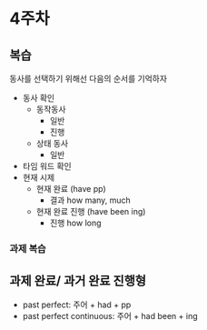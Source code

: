# 4주차

## 복습

동사를 선택하기 위해선 다음의 순서를 기억하자

- 동사 확인
  - 동작동사
    - 일반
    - 진행
  - 상태 동사
    - 일반
- 타임 워드 확인
- 현재 시제
  - 현재 완료 (have pp)
    - 결과 how many, much
  - 현재 완료 진행 (have been ing)
    - 진행 how long

### 과제 복습

## 과제 완료/ 과거 완료 진행형

- past perfect: 주어 + had + pp
- past perfect continuous: 주어 + had been + ing
